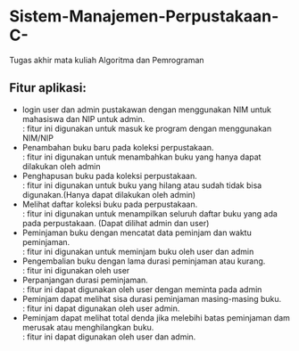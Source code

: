 # Sistem-Manajemen-Perpustakaan-C-
Tugas akhir mata kuliah Algoritma dan Pemrograman

<h2>Fitur aplikasi:</h2>
<ul>
  <li>login user dan admin pustakawan dengan menggunakan NIM untuk mahasiswa dan NIP untuk admin.<br>
    : fitur ini digunakan untuk masuk ke program dengan menggunakan NIM/NIP
  </li>
  <li>Penambahan buku baru pada koleksi perpustakaan.<br>
    : fitur ini digunakan untuk menambahkan buku yang hanya dapat dilakukan oleh admin
  </li>
  <li>Penghapusan buku pada koleksi perpustakaan.<br>
    : fitur ini digunakan untuk buku yang hilang atau sudah tidak bisa digunakan.(Hanya dapat dilakukan oleh admin)
  </li>
  <li>Melihat daftar koleksi buku pada perpustakaan.<br>
    : fitur ini digunakan untuk menampilkan seluruh daftar buku yang ada pada perpustakaan. (Dapat dilihat admin dan user)
  </li>
  <li>Peminjaman buku dengan mencatat data peminjam dan waktu peminjaman.<br>
    : fitur ini digunakan untuk meminjam buku oleh user dan admin
  </li>
  <li>Pengembalian buku dengan lama durasi peminjaman atau kurang.<br>
    : fitur ini digunakan oleh user
  </li>
  <li>Perpanjangan durasi peminjaman.<br>
    : fitur ini dapat digunakan oleh user dengan meminta pada admin
  </li>
  <li>Peminjam dapat melihat sisa durasi peminjaman masing-masing buku.<br>
    : fitur ini dapat digunakan oleh user admin.
  </li>
  <li>Peminjam dapat melihat total denda jika melebihi batas peminjaman dam merusak atau menghilangkan buku.<br>
    : fitur ini dapat digunakan oleh user dan admin.
  </li>
</ul>
